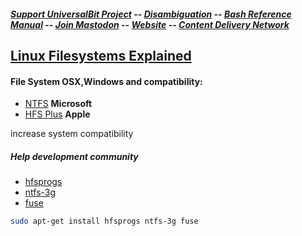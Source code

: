 
##### [Support UniversalBit Project](https://github.com/universalbit-dev/universalbit-dev/tree/main/support) -- [Disambiguation](https://en.wikipedia.org/wiki/Wikipedia:Disambiguation) -- [Bash Reference Manual](https://www.gnu.org/software/bash/manual/html_node/index.html) -- [Join Mastodon](https://mastodon.social/invite/wTHp2hSD) -- [Website](https://www.universalbit.it/) -- [Content Delivery Network](https://universalbitcdn.it/)

## [Linux Filesystems Explained](https://help.ubuntu.com/community/LinuxFilesystemsExplained)

#### File System OSX,Windows and compatibility:
* [NTFS](https://help.ubuntu.com/community/MountingWindowsPartitions) <strong>Microsoft</strong>
* [HFS Plus](https://help.ubuntu.com/community/hfsplus)  <strong>Apple</strong>

increase system compatibility 
##### Help development community
* [hfsprogs](https://launchpad.net/ubuntu/+source/hfsprogs)
* [ntfs-3g](https://launchpad.net/ubuntu/+source/ntfs-3g)
* [fuse](https://launchpad.net/ubuntu/+source/fuse)
```bash
sudo apt-get install hfsprogs ntfs-3g fuse
```

